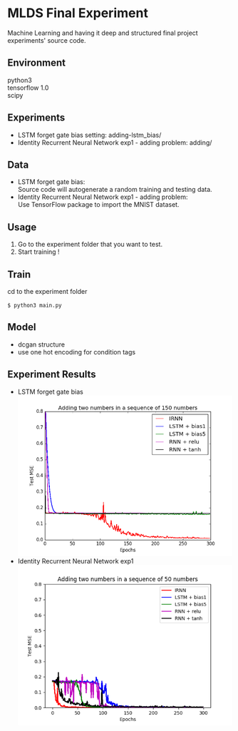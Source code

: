 MLDS Final Experiment 
====
Machine Learning and having it deep and structured final project experiments' source code.


## Environment
python3 <br />
tensorflow 1.0 <br />
scipy <br />

## Experiments

- LSTM forget gate bias setting: adding-lstm_bias/ <br />
- Identity Recurrent Neural Network exp1 - adding problem: adding/ <br />

## Data

- LSTM forget gate bias: <br />
  Source code will autogenerate a random training and testing data.
- Identity Recurrent Neural Network exp1 - adding problem: <br />
  Use TensorFlow package to import the MNIST dataset.


## Usage 
1. Go to the experiment folder that you want to test.
2. Start training !

## Train
cd to the experiment folder
```
$ python3 main.py 
```

## Model
- dcgan structure
- use one hot encoding for condition tags

## Experiment Results
- LSTM forget gate bias <br />
  ![image](https://github.com/chiawen/MLDS2017_final/blob/master/asset/bias.png)
- Identity Recurrent Neural Network exp1 <br />
  ![image](https://github.com/chiawen/MLDS2017_final/blob/master/asset/adding-1.png)








